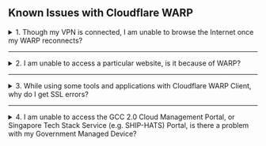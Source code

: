 ## Known Issues with Cloudflare WARP

<details>
<summary>1. Though my VPN is connected, I am unable to browse the Internet once my WARP reconnects?</summary>


If you disconnect WARP on your device, it gets automatically reconnected
after three hours. At that time, if you are still connected to your VPN,
you may not be able to access the internet as this conflicts with your
DNS resolver configuration.


To resolve this, disconnect the device from your WiFi and reconnect it
to your WiFi to reset the DNS resolver settings or restart your device.


In addition, make sure the VPN configuration does not route all traffic
and DNS queries to the VPN server. Our recommendation is not to turn on
WARP and the VPN at the same time.

</details>
<hr />

<details>
<summary>2. I am unable to access a particular website, is it because of WARP?</summary>

WARP works with Cloudflare Gateway to block websites that are identified
as malware sources or a security risk. If sites related to your
developer resources are blocked and you still need to access the site,
then turn off WARP. Ensure Microsoft Defender is active to protect your
device against malware.

?> The WARP connection will automatically reconnect after three hours.

If the site is not blocked by Cloudflare Gateway and instead shows a DNS
Error even after several tries, please follow our
[instructions to raise a SEED Support Request][raise-support-request].

</details>
<hr />

<details>
<summary>3. While using some tools and applications with Cloudflare WARP Client, why do I get SSL errors?</summary>

Your tool or application may be using a certificate store that is
separate from your system's trusted root certificate store.

1. Download the Cloudflare CA Certificate to your root system store(s)
   from the [Cloudflare documentation
   page][install-cloudflare-cert-operating-system].
2. Refer to your CLI tool documentation and configure it to trust the
   Cloudflare Root certificate.</li>
3. You can also refer to the following links for instructions to
   configure your tool or application:

* [Our instructions for commonly used CLI tools across Singapore
  Government developers][config-cli-tools-with-warp], or
* [Cloudflare instructions for configuring commonly used developer CLI
  tools][install-cloudflare-cert-applications].


</details>
<hr />


<details>
<summary>4.  I am unable to access the GCC 2.0 Cloud Management Portal, or Singapore Tech Stack Service (e.g. SHIP-HATS) Portal, is there a problem with my Government Managed Device?</summary>

SEED uses TechPass, Cloudflare Access and DEEP to ensure you and your
GMD is authorized to access the GCC 2.0 CMP or SGTS service. Please
follow these instructions to troubleshoot if you are having problems
accessing the GCC 2.0 CMP or SGTS service.

1. Ensure that you have received the DEEP onboarding email that marks
   you as onboarded.
2. Ensure that you are using Google Chrome or Microsoft Edge. Mozilla
   Firefox will need to be configured to trust your system's trusted
   root certificate store. Safari is not supported.
3. Ensure Cloudflare WARP is connected and is set to "Gateway with
   WARP".
4. Ensure that Tanium is present on your device. Check that it is listed
   in the Windows Start Menu or macOS Finder Applications folder.
5. Ensure that your device's operating system is patched to the latest
   version, and that Defender ATP is also up-to-date and running on your
   system.
6. Ensure that your TechPass account has been granted the correct
   permissions to access the GCC 2.0 CMP or SGTS service.

If you continue to have issues accessing the GCC 2.0 CMP or SGTS
service, please follow our
[instructions to raise a SEED Support Request][raise-support-request].

</details>

[raise-support-request]: ../raise-an-incident-support-request.md
[install-cloudflare-cert-operating-system]: https://developers.cloudflare.com/cloudflare-one/connections/connect-devices/warp/install-cloudflare-cert/#add-the-certificate-to-your-system
[config-cli-tools-with-warp]: ../configuration-of-common-developer-cli-tools-with-cloudflare-warp.md
[install-cloudflare-cert-applications]: https://developers.cloudflare.com/cloudflare-one/connections/connect-devices/warp/install-cloudflare-cert/#adding-to-applications
